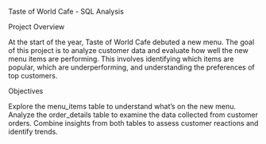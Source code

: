 Taste of World Cafe - SQL Analysis

Project Overview

At the start of the year, Taste of World Cafe debuted a new menu. The goal of this project is to analyze customer data and evaluate how well the new menu items are performing. This involves identifying which items are popular, which are underperforming, and understanding the preferences of top customers.

Objectives

Explore the menu_items table to understand what’s on the new menu.
Analyze the order_details table to examine the data collected from customer orders.
Combine insights from both tables to assess customer reactions and identify trends.
